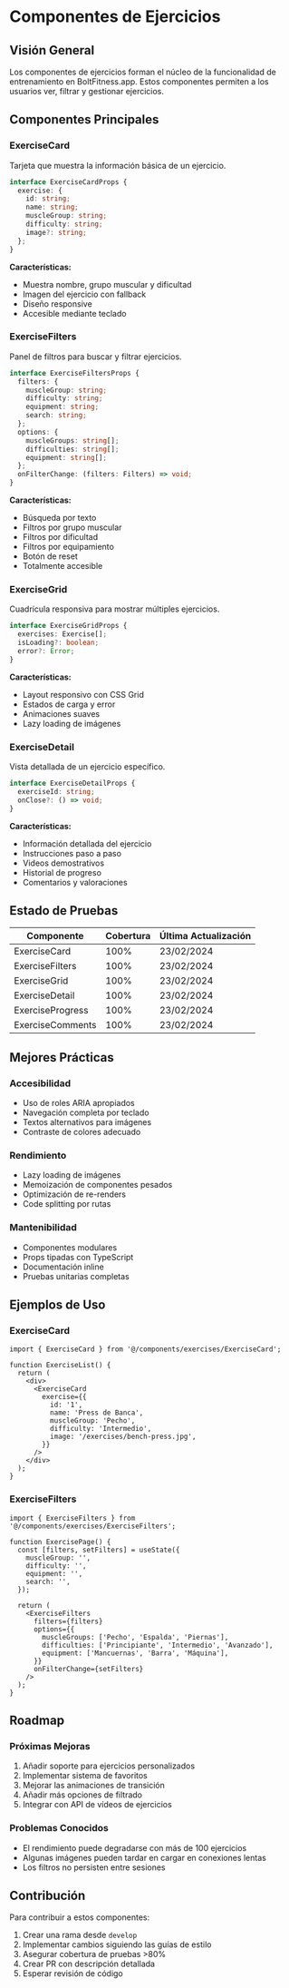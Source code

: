 # Componentes de Ejercicios

## Visión General

Los componentes de ejercicios forman el núcleo de la funcionalidad de entrenamiento en BoltFitness.app. Estos componentes permiten a los usuarios ver, filtrar y gestionar ejercicios.

## Componentes Principales

### ExerciseCard

Tarjeta que muestra la información básica de un ejercicio.

```typescript
interface ExerciseCardProps {
  exercise: {
    id: string;
    name: string;
    muscleGroup: string;
    difficulty: string;
    image?: string;
  };
}
```

**Características:**

- Muestra nombre, grupo muscular y dificultad
- Imagen del ejercicio con fallback
- Diseño responsive
- Accesible mediante teclado

### ExerciseFilters

Panel de filtros para buscar y filtrar ejercicios.

```typescript
interface ExerciseFiltersProps {
  filters: {
    muscleGroup: string;
    difficulty: string;
    equipment: string;
    search: string;
  };
  options: {
    muscleGroups: string[];
    difficulties: string[];
    equipment: string[];
  };
  onFilterChange: (filters: Filters) => void;
}
```

**Características:**

- Búsqueda por texto
- Filtros por grupo muscular
- Filtros por dificultad
- Filtros por equipamiento
- Botón de reset
- Totalmente accesible

### ExerciseGrid

Cuadrícula responsiva para mostrar múltiples ejercicios.

```typescript
interface ExerciseGridProps {
  exercises: Exercise[];
  isLoading?: boolean;
  error?: Error;
}
```

**Características:**

- Layout responsivo con CSS Grid
- Estados de carga y error
- Animaciones suaves
- Lazy loading de imágenes

### ExerciseDetail

Vista detallada de un ejercicio específico.

```typescript
interface ExerciseDetailProps {
  exerciseId: string;
  onClose?: () => void;
}
```

**Características:**

- Información detallada del ejercicio
- Instrucciones paso a paso
- Videos demostrativos
- Historial de progreso
- Comentarios y valoraciones

## Estado de Pruebas

| Componente       | Cobertura | Última Actualización |
| ---------------- | --------- | -------------------- |
| ExerciseCard     | 100%      | 23/02/2024           |
| ExerciseFilters  | 100%      | 23/02/2024           |
| ExerciseGrid     | 100%      | 23/02/2024           |
| ExerciseDetail   | 100%      | 23/02/2024           |
| ExerciseProgress | 100%      | 23/02/2024           |
| ExerciseComments | 100%      | 23/02/2024           |

## Mejores Prácticas

### Accesibilidad

- Uso de roles ARIA apropiados
- Navegación completa por teclado
- Textos alternativos para imágenes
- Contraste de colores adecuado

### Rendimiento

- Lazy loading de imágenes
- Memoización de componentes pesados
- Optimización de re-renders
- Code splitting por rutas

### Mantenibilidad

- Componentes modulares
- Props tipadas con TypeScript
- Documentación inline
- Pruebas unitarias completas

## Ejemplos de Uso

### ExerciseCard

```tsx
import { ExerciseCard } from '@/components/exercises/ExerciseCard';

function ExerciseList() {
  return (
    <div>
      <ExerciseCard
        exercise={{
          id: '1',
          name: 'Press de Banca',
          muscleGroup: 'Pecho',
          difficulty: 'Intermedio',
          image: '/exercises/bench-press.jpg',
        }}
      />
    </div>
  );
}
```

### ExerciseFilters

```tsx
import { ExerciseFilters } from '@/components/exercises/ExerciseFilters';

function ExercisePage() {
  const [filters, setFilters] = useState({
    muscleGroup: '',
    difficulty: '',
    equipment: '',
    search: '',
  });

  return (
    <ExerciseFilters
      filters={filters}
      options={{
        muscleGroups: ['Pecho', 'Espalda', 'Piernas'],
        difficulties: ['Principiante', 'Intermedio', 'Avanzado'],
        equipment: ['Mancuernas', 'Barra', 'Máquina'],
      }}
      onFilterChange={setFilters}
    />
  );
}
```

## Roadmap

### Próximas Mejoras

1. Añadir soporte para ejercicios personalizados
2. Implementar sistema de favoritos
3. Mejorar las animaciones de transición
4. Añadir más opciones de filtrado
5. Integrar con API de vídeos de ejercicios

### Problemas Conocidos

- El rendimiento puede degradarse con más de 100 ejercicios
- Algunas imágenes pueden tardar en cargar en conexiones lentas
- Los filtros no persisten entre sesiones

## Contribución

Para contribuir a estos componentes:

1. Crear una rama desde `develop`
2. Implementar cambios siguiendo las guías de estilo
3. Asegurar cobertura de pruebas >80%
4. Crear PR con descripción detallada
5. Esperar revisión de código
